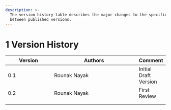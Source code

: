 ```yaml
---
description: >-
  The version history table describes the major changes to the specifications
  between published versions.
---
```


# 1 Version History

<table><thead><tr><th width="138.33333333333331">Version</th><th width="274">Authors</th><th>Comment</th></tr></thead><tbody><tr><td>0.1</td><td>Rounak Nayak</td><td>Initial Draft Version</td></tr><tr><td>0.2</td><td>Rounak Nayak</td><td>First Review</td></tr><tr><td></td><td></td><td></td></tr><tr><td></td><td></td><td></td></tr></tbody></table>
